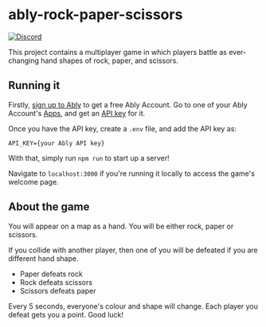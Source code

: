 # ably-rock-paper-scissors

[![Discord](https://img.shields.io/discord/823552399909584908?label=Get%20help&style=for-the-badge)](https://discord.gg/7qWKqdQWYB) 

This project contains a multiplayer game in which players battle as ever-changing hand shapes of rock, paper, and scissors.

## Running it

Firstly, [sign up to Ably](https://ably.com/signup) to get a free Ably Account. Go to one of your Ably Account's [Apps](https://ably.com/accounts/any/apps/any), and get an [API key](https://ably.com/accounts/any/apps/any/app_keys) for it.

Once you have the API key, create a `.env` file, and add the API key as:

```
API_KEY={your Ably API key}
```

With that, simply run `npm run` to start up a server!

Navigate to `localhost:3000` if you're running it locally to access the game's welcome page.

## About the game
You will appear on a map as a hand. You will be either rock, paper or scissors.

If you collide with another player, then one of you will be defeated if you are different hand shape.

* Paper defeats rock
* Rock defeats scissors
* Scissors defeats paper

Every 5 seconds, everyone's colour and shape will change. Each player you defeat gets you a point. Good luck!

